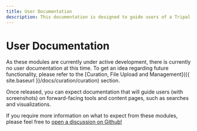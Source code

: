 ```yaml
---
title: User Documentation
description: This documentation is designed to guide users of a Tripal site on how to utilize the functionality provided by the TripalCultivate module suite.
---
```

# User Documentation

As these modules are currently under active development, there is currently no user documentation at this time. To get an idea regarding future functionality, please refer to the [Curation, File Upload and Management]({{ site.baseurl }}/docs/curation/curation) section.

Once released, you can expect documentation that will guide users (with screenshots) on forward-facing tools and content pages, such as searches and visualizations.

If you require more information on what to expect from these modules, please feel free to [open a discussion on Github!](https://github.com/orgs/TripalCultivate/discussions)
